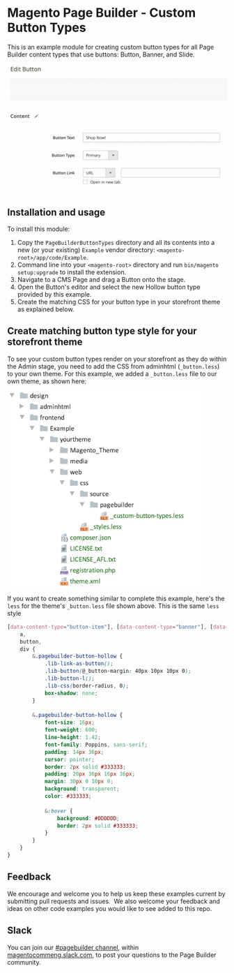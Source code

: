 # Magento Page Builder - Custom Button Types

This is an example module for creating custom button types for all Page Builder content types that use buttons: Button, Banner, and Slide.

![Custom Button Types](custom-button-types.gif "Custom Button Types")

## Installation and usage

To install this module:

1. Copy the `PageBuilderButtonTypes` directory and all its contents into a new (or your existing) `Example` vendor directory: `<magento-root>/app/code/Example`.
2. Command line into your `<magento-root>` directory and run `bin/magento setup:upgrade` to install the extension.
3. Navigate to a CMS Page and drag a Button onto the stage.
4. Open the Button's editor and select the new Hollow button type provided by this example.
5. Create the matching CSS for your button type in your storefront theme as explained below.

## Create matching button type style for your storefront theme

To see your custom button types render on your storefront as they do within the Admin stage, you need to add the CSS from adminhtml (`_button.less`) to your own theme. For this example, we added a `_button.less` file to our own theme, as shown here:

![Frontend Theme for button type](front-end-theme.png "Frontend Theme for Custom Button Types")

If you want to create something similar to complete this example, here's the `less` for the theme's `_button.less` file shown above. This is the same `less` style

```scss
[data-content-type="button-item"], [data-content-type="banner"], [data-content-type="slide"] {
    a,
    button,
    div {
        &.pagebuilder-button-hollow {
            .lib-link-as-button();
            .lib-button(@_button-margin: 40px 10px 10px 0);
            .lib-button-l();
            .lib-css(border-radius, 0);
            box-shadow: none;
        }

        &.pagebuilder-button-hollow {
            font-size: 16px;
            font-weight: 600;
            line-height: 1.42;
            font-family: Poppins, sans-serif;
            padding: 14px 36px;
            cursor: pointer;
            border: 2px solid #333333;
            padding: 20px 36px 16px 36px;
            margin: 30px 0 10px 0;
            background: transparent;
            color: #333333;

            &:hover {
                background: #DDDDDD;
                border: 2px solid #333333;
            }
        }
    }
}
```

## Feedback

We encourage and welcome you to help us keep these examples current by submitting pull requests and issues. 
We also welcome your feedback and ideas on other code examples you would like to see added to this repo. 

## Slack
You can join our [#pagebuilder channel](https://magentocommeng.slack.com/messages/CHB455HPF), within [magentocommeng.slack.com](https://magentocommeng.slack.com/), to post your questions to the Page Builder community.
